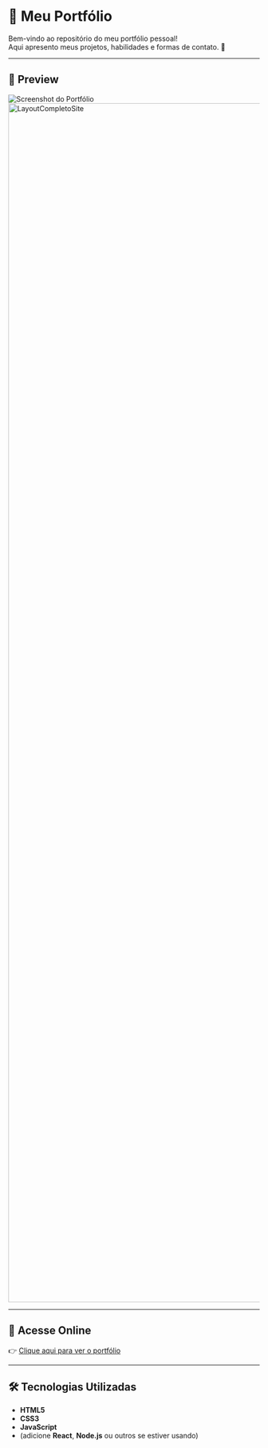 # 🌟 Meu Portfólio

Bem-vindo ao repositório do meu portfólio pessoal!  
Aqui apresento meus projetos, habilidades e formas de contato. 🚀  

---

## 📸 Preview
![Screenshot do Portfólio](./screenshot.png)  
<img width="1358" height="2398" alt="LayoutCompletoSite" src="https://github.com/user-attachments/assets/156cdd1e-fb8e-4a6f-a0d8-7134e756ec9b" />


---

## 🔗 Acesse Online
👉 [Clique aqui para ver o portfólio](https://JhuanGabrielDev.github.io/Projeto-Portifolio/)  

---

## 🛠️ Tecnologias Utilizadas
- **HTML5**  
- **CSS3**  
- **JavaScript**  
- (adicione **React**, **Node.js** ou outros se estiver usando)

